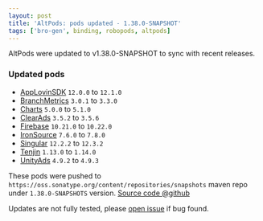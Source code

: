 ```yaml
---
layout: post
title: 'AltPods: pods updated - 1.38.0-SNAPSHOT'
tags: ['bro-gen', binding, robopods, altpods]
---
```

AltPods were updated to v1.38.0-SNAPSHOT to sync with recent releases.

### Updated pods

- [AppLovinSDK](https://github.com/dkimitsa/robovm-robopods/tree/dev/v1.38.0/applovinsdk/)     `12.0.0` to `12.1.0`
- [BranchMetrics](https://github.com/dkimitsa/robovm-robopods/tree/dev/v1.38.0/branchmetrics/) `3.0.1` to `3.3.0`
- [Charts](https://github.com/dkimitsa/robovm-robopods/tree/v1.38.0/charts) `5.0.0` to `5.1.0`
- [ClearAds](https://github.com/dkimitsa/robovm-robopods/tree/dev/v1.38.0/clearads/)           `3.5.2` to `3.5.6`
- [Firebase](https://github.com/dkimitsa/robovm-robopods/tree/dev/v1.38.0/firebase/)           `10.21.0` to `10.22.0`
- [IronSource](https://github.com/dkimitsa/robovm-robopods/tree/dev/v1.38.0/ironsource/)       `7.6.0` to `7.8.0`
- [Singular](https://github.com/dkimitsa/robovm-robopods/tree/dev/v1.38.0/singular/)           `12.2.2` to `12.3.2`
- [Tenjin](https://github.com/dkimitsa/robovm-robopods/tree/dev/v1.38.0/tenjin/)               `1.13.0` to `1.14.0`
- [UnityAds](https://github.com/dkimitsa/robovm-robopods/tree/dev/v1.38.0/unityads/)           `4.9.2` to `4.9.3`

These pods were pushed to `https://oss.sonatype.org/content/repositories/snapshots` maven repo under `1.38.0-SNAPSHOTS` version.
[Source code @github](https://github.com/dkimitsa/robovm-robopods/tree/dev/v1.38.0)

Updates are not fully tested, please [open issue](https://github.com/dkimitsa/robovm-robopods/issues/new) if bug found.
